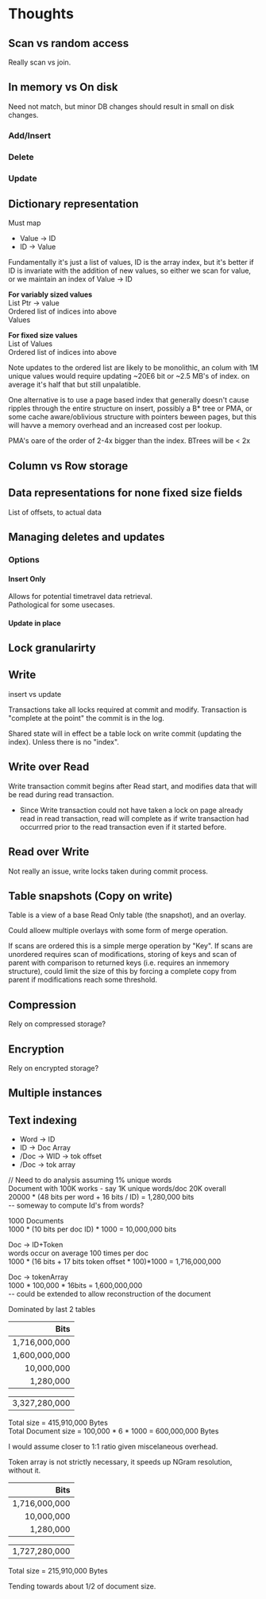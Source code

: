 # Thoughts


## Scan vs random access

Really scan vs join.

## In memory vs On disk
Need not match, but minor DB changes should result in small on disk changes.

### Add/Insert
### Delete
### Update



## Dictionary representation
Must map
  * Value &rarr; ID 
  * ID &rarr; Value

Fundamentally it's just a list of values, ID is the array index, but it's better if ID is invariate with the addition of new values, so either we scan for value, or we maintain an index of Value &rarr; ID

**For variably sized values**<br>
List Ptr &rarr; value<br>
Ordered list of indices into above<br>
Values

**For fixed size values**<br>
List of Values<br>
Ordered list of indices into above<br>

Note updates to the ordered list are likely to be monolithic, an colum with 1M unique values would require updating ~20E6 bit or ~2.5 MB's of index. on average it's half that but still unpalatible.

One alternative is to use a page based index that generally doesn't cause ripples through the entire structure on insert, possibly a B* tree or PMA, or some cache aware/oblivious structure with pointers beween pages, but this will havve a memory overhead and an increased cost per lookup.

PMA's oare of the order of 2-4x bigger than the index. BTrees will be < 2x




## Column vs Row storage

## Data representations for none fixed size fields
List of offsets, to actual data

## Managing deletes and updates

### Options
#### Insert Only
Allows for potential timetravel data retrieval.<br>
Pathological for some usecases.

#### Update in place


## Lock granularirty

## Write
insert vs update

Transactions take all locks required at commit and modify.
Transaction is "complete at the point" the commit is in the log.

Shared state will in effect be a table lock on write commit (updating the index).
Unless there is no "index".



## Write over Read
Write transaction commit begins after Read start, and modifies data that will be read during read transaction.
  * Since Write transaction could not have taken a lock on page already read in read transaction, read will complete as if write transaction had occurrred prior to the read transaction even if it started before.

## Read over Write
Not really an issue, write locks taken during commit process.

## Table snapshots (Copy on write)

Table is a view of a base Read Only table (the snapshot), and an overlay.

Could alloew multiple overlays with some form of merge operation.

If scans are ordered this is a simple merge operation by "Key". If scans are unordered requires scan of modifications, storing of keys and scan of parent with comparison to returned keys (i.e. requires an inmemory structure), could limit the size of this by forcing a complete copy from parent if modifications reach some threshold.


## Compression
Rely on compressed storage?

## Encryption
Rely on encrypted storage?

## Multiple instances



## Text indexing

  * Word -> ID
  * ID -> Doc Array
  * /Doc -> WID -> tok offset
  * /Doc -> tok array

// Need to do analysis assuming 1% unique words <br>
Document with 100K works - say 1K unique words/doc 20K overall<br>
20000 * (48 bits per word + 16 bits / ID) = 1,280,000 bits<br>
-- someway to compute Id's from words?

1000 Documents<br>
1000 * (10 bits per doc ID) * 1000 = 10,000,000 bits

Doc -> ID+Token<br>
words occur on average 100 times per doc<br>
1000 * (16 bits + 17 bits token offset * 100)*1000 = 1,716,000,000<br>

Doc -> tokenArray<br>
1000 * 100,000 * 16bits = 1,600,000,000<br>
-- could be extended to allow reconstruction of the document

Dominated by last 2 tables<br>

| Bits |
|---:|
| 1,716,000,000 |
| 1,600,000,000 |
|  10,000,000 |
|  1,280,000 |

|  |
|---:|
| 3,327,280,000 |

Total size = 415,910,000 Bytes<br>
Total Document size = 100,000 * 6 * 1000 = 600,000,000 Bytes

I would assume closer to 1:1 ratio given miscelaneous overhead.

Token array is not strictly necessary, it speeds up NGram resolution, without it.

| Bits |
|---:|
| 1,716,000,000 |
|  10,000,000 |
|  1,280,000 |

|  |
|---:|
| 1,727,280,000 |

Total size = 215,910,000 Bytes<br>

Tending towards about 1/2 of document size.








